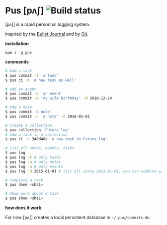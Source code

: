 # Pus [pʌʃ] ![Build status](https://travis-ci.org/samjoch/pus.svg?branch=master)

[pʌʃ] is a rapid personnal logging system.

inspired by the [Bullet Journal](http://bulletjournal.com) and by
[Git](http://git-scm.org).

**installation**

`npm i -g pus`

**commands**

```sh
# Add a task
$ pus commit -t 'a task'
$ pus ci -t 'a new task as well'

# Add an event
$ pus commit -o 'an event'
$ pus commit -o 'my wife birthday' -d 2016-12-24

# Add a note
$ pus commit 'a note'
$ pus commit -n 'a note' -d 2016-01-01

# Create a collection
$ pus collection 'Future log'
# Add a task in a collection
$ pus ci -c 340d48e 'a new task in Future log'

# List all notes, events, tasks
$ pus log
$ pus log -t # only tasks
$ pus log -n # only notes
$ pus log -o # only events
$ pus log -d 2015-01-01 # list all since 2015-01-01, you can combine w/ others

# Complete a task
$ pus done <sha1>

# Show more about a task
$ pus show <sha1>
```

**how does it work**

For now [pʌʃ] creates a local persistent database in `~/.pus/commits.db`.

